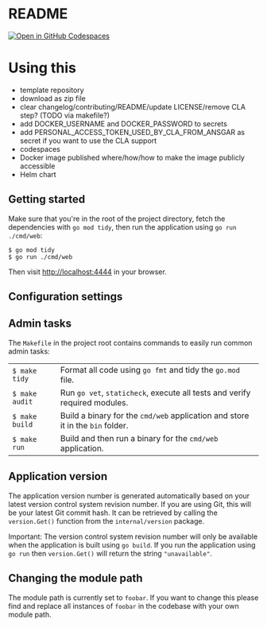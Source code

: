 # README

[![Open in GitHub Codespaces](https://github.com/codespaces/badge.svg)](https://github.com/codespaces/new?hide_repo_select=true&ref=main&repo=595972094)

# Using this

 - template repository
 - download as zip file
 - clear changelog/contributing/README/update LICENSE/remove CLA step? (TODO via makefile?)
 - add DOCKER_USERNAME and DOCKER_PASSWORD to secrets
 - add PERSONAL_ACCESS_TOKEN_USED_BY_CLA_FROM_ANSGAR as secret if you want to use the CLA support
 - codespaces
 - Docker image published where/how/how to make the image publicly accessible
 - Helm chart

## Getting started

Make sure that you're in the root of the project directory, fetch the dependencies with `go mod tidy`, then run the application using `go run ./cmd/web`:

```
$ go mod tidy
$ go run ./cmd/web
```

Then visit [http://localhost:4444](http://localhost:4444) in your browser.

## Configuration settings



## Admin tasks

The `Makefile` in the project root contains commands to easily run common admin tasks:

|     |     |
| --- | --- |
| `$ make tidy` | Format all code using `go fmt` and tidy the `go.mod` file. |
| `$ make audit` | Run `go vet`, `staticheck`, execute all tests and verify required modules. |
| `$ make build` | Build a binary for the `cmd/web` application and store it in the `bin` folder. |
| `$ make run` | Build and then run a binary for the `cmd/web` application. |

## Application version

The application version number is generated automatically based on your latest version control system revision number. If you are using Git, this will be your latest Git commit hash. It can be retrieved by calling the `version.Get()` function from the `internal/version` package.

Important: The version control system revision number will only be available when the application is built using `go build`. If you run the application using `go run` then `version.Get()` will return the string `"unavailable"`.

## Changing the module path

The module path is currently set to `foobar`. If you want to change this please find and replace all instances of `foobar` in the codebase with your own module path.
